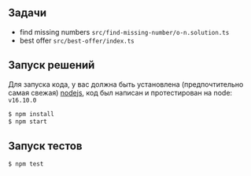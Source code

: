 ## Задачи

- find missing numbers `src/find-missing-number/o-n.solution.ts`
- best offer `src/best-offer/index.ts`

## Запуск решений

Для запуска кода, у вас должна быть установлена (предпочтительно самая свежая) [nodejs](https://nodejs.org/en/), код был написан и протестирован на node: `v16.10.0`

```bash
$ npm install
$ npm start
```

## Запуск тестов

```
$ npm test
```
